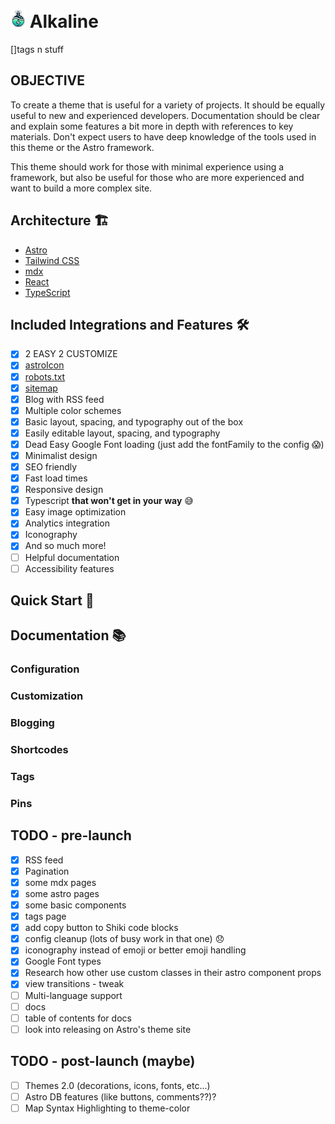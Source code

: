 # ![logo](./public/alkaline--sm.png)  Alkaline

[]tags n stuff

## OBJECTIVE

  To create a theme that is useful for a variety of projects. It should be equally useful to new and experienced developers. Documentation should be clear and explain some features a bit more in depth with references to key materials. Don't expect users to have deep knowledge of the tools used in this theme or the Astro framework.

  This theme should work for those with minimal experience using a framework, but also be useful for those who are more experienced and want to build a more complex site.

## Architecture 🏗️

- [Astro](https://astro.build/)
- [Tailwind CSS](https://tailwindcss.com/)
- [mdx](https://mdxjs.com/)
- [React](https://reactjs.org/)
- [TypeScript](https://www.typescriptlang.org/)

## Included Integrations and Features 🛠️

- [x] 2 EASY 2 CUSTOMIZE
- [x] [astroIcon](https://github.com/natemoo-re/astro-icon#readme)
- [x] [robots.txt](https://github.com/alextim/astro-lib/tree/main/packages/astro-robots-txt#readme)
- [x] [sitemap](https://docs.astro.build/en/guides/integrations-guide/sitemap/)
- [x] Blog with RSS feed
- [x] Multiple color schemes
- [X] Basic layout, spacing, and typography out of the box
- [X] Easily editable layout, spacing, and typography
- [X] Dead Easy Google Font loading (just add the fontFamily to the config 😱)
- [X] Minimalist design
- [X] SEO friendly
- [X] Fast load times
- [X] Responsive design
- [X] Typescript **that won't get in your way** 😅
- [X] Easy image optimization
- [X] Analytics integration
- [X] Iconography
- [X] And so much more!
- [ ] Helpful documentation
- [ ] Accessibility features

## Quick Start 🚀

## Documentation 📚

### Configuration

### Customization

### Blogging

### Shortcodes

### Tags

### Pins

## TODO - pre-launch

- [X] RSS feed
- [X] Pagination
- [X] some mdx pages
- [X] some astro pages
- [X] some basic components
- [X] tags page
- [X] add copy button to Shiki code blocks
- [X] config cleanup (lots of busy work in that one) 😞
- [X] iconography instead of emoji or better emoji handling
- [X] Google Font types
- [X] Research how other use custom classes in their astro component props
- [X] view transitions - tweak
- [ ] Multi-language support
- [ ] docs
- [ ] table of contents for docs
- [ ] look into releasing on Astro's theme site

## TODO - post-launch (maybe)

- [ ] Themes 2.0 (decorations, icons, fonts, etc...)
- [ ] Astro DB features (like buttons, comments??)?
- [ ] Map Syntax Highlighting to theme-color
